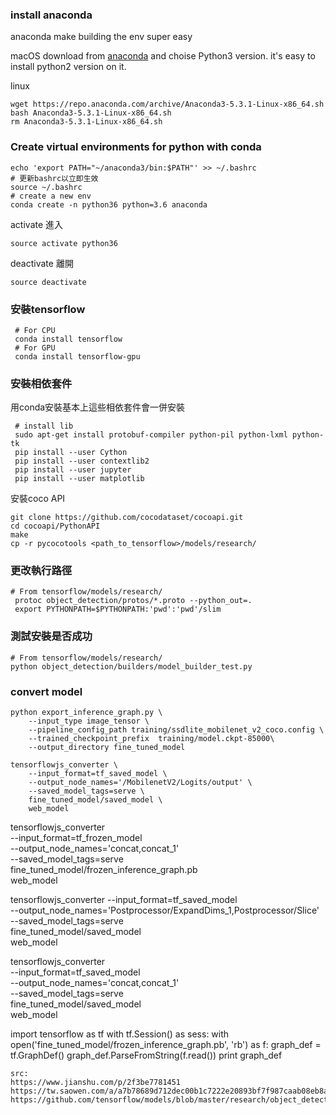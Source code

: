 

### install anaconda
anaconda make building the env super easy  

macOS
download from [anaconda]("https://www.anaconda.com/download/#macos")
and choise Python3 version. it's easy to install python2 version on it.

linux
```
wget https://repo.anaconda.com/archive/Anaconda3-5.3.1-Linux-x86_64.sh
bash Anaconda3-5.3.1-Linux-x86_64.sh
rm Anaconda3-5.3.1-Linux-x86_64.sh
```

### Create virtual environments for python with conda
```
echo 'export PATH="~/anaconda3/bin:$PATH"' >> ~/.bashrc   
# 更新bashrc以立即生效   
source ~/.bashrc   
# create a new env
conda create -n python36 python=3.6 anaconda   
```
activate 進入
```
source activate python36
```
deactivate 離開
```
source deactivate
```
### 安裝tensorflow
```
 # For CPU  
 conda install tensorflow  
 # For GPU  
 conda install tensorflow-gpu  
```
### 安裝相依套件  
用conda安裝基本上這些相依套件會一併安裝  
```
 # install lib
 sudo apt-get install protobuf-compiler python-pil python-lxml python-tk  
 pip install --user Cython  
 pip install --user contextlib2  
 pip install --user jupyter  
 pip install --user matplotlib  
```
安裝coco API
```
git clone https://github.com/cocodataset/cocoapi.git
cd cocoapi/PythonAPI
make
cp -r pycocotools <path_to_tensorflow>/models/research/
```

### 更改執行路徑
```
# From tensorflow/models/research/
 protoc object_detection/protos/*.proto --python_out=.   
 export PYTHONPATH=$PYTHONPATH:'pwd':'pwd'/slim 
```

### 測試安裝是否成功
```
# From tensorflow/models/research/
python object_detection/builders/model_builder_test.py
```
### convert model
```
python export_inference_graph.py \
    --input_type image_tensor \
    --pipeline_config_path training/ssdlite_mobilenet_v2_coco.config \
    --trained_checkpoint_prefix  training/model.ckpt-85000\
    --output_directory fine_tuned_model
```
```
tensorflowjs_converter \
    --input_format=tf_saved_model \
    --output_node_names='/MobilenetV2/Logits/output' \
    --saved_model_tags=serve \
    fine_tuned_model/saved_model \
    web_model
```
tensorflowjs_converter \
    --input_format=tf_frozen_model \
    --output_node_names='concat,concat_1' \
    --saved_model_tags=serve \
    fine_tuned_model/frozen_inference_graph.pb \
    web_model
    
tensorflowjs_converter --input_format=tf_saved_model \
                       --output_node_names='Postprocessor/ExpandDims_1,Postprocessor/Slice' \
                       --saved_model_tags=serve \
                       fine_tuned_model/saved_model \
                       web_model  
    
 tensorflowjs_converter \
    --input_format=tf_saved_model \
    --output_node_names='concat,concat_1' \
    --saved_model_tags=serve \
    fine_tuned_model/saved_model \
    web_model
    
import tensorflow as tf
with tf.Session() as sess:
    with open('fine_tuned_model/frozen_inference_graph.pb', 'rb') as f:
        graph_def = tf.GraphDef()
        graph_def.ParseFromString(f.read()) 
        print graph_def
```
src:
https://www.jianshu.com/p/2f3be7781451  
https://tw.saowen.com/a/a7b78689d712dec00b1c7222e20893bf7f987caab08eb8aba68d4bfa4ac16e74  
https://github.com/tensorflow/models/blob/master/research/object_detection/g3doc/installation.md  
